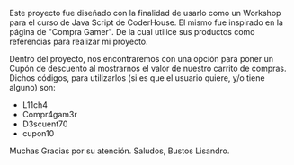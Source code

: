 Este proyecto fue diseñado con la finalidad de usarlo como un Workshop para el curso de Java Script de CoderHouse. 
El mismo fue inspirado en la página de "Compra Gamer". De la cual utilice sus productos como referencias para realizar mi proyecto.

Dentro del proyecto, nos encontraremos con una opción para poner un Cupón de descuento al mostrarnos el valor de nuestro carrito de compras. 
Dichos códigos, para utilizarlos (si es que el usuario quiere, y/o tiene alguno) son:
- L11ch4
- Compr4gam3r
- D3scuent70
- cupon10

Muchas Gracias por su atención. 
Saludos, Bustos Lisandro.
